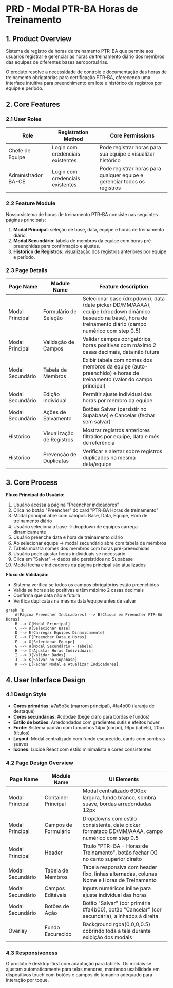 # PRD - Modal PTR-BA Horas de Treinamento

## 1. Product Overview

Sistema de registro de horas de treinamento PTR-BA que permite aos usuários registrar e gerenciar as horas de treinamento diário dos membros das equipes de diferentes bases aeroportuárias.

O produto resolve a necessidade de controle e documentação das horas de treinamento obrigatórias para certificação PTR-BA, oferecendo uma interface intuitiva para preenchimento em lote e histórico de registros por equipe e período.

## 2. Core Features

### 2.1 User Roles

| Role | Registration Method | Core Permissions |
|------|---------------------|------------------|
| Chefe de Equipe | Login com credenciais existentes | Pode registrar horas para sua equipe e visualizar histórico |
| Administrador BA-CE | Login com credenciais existentes | Pode registrar horas para qualquer equipe e gerenciar todos os registros |

### 2.2 Feature Module

Nosso sistema de horas de treinamento PTR-BA consiste nas seguintes páginas principais:

1. **Modal Principal**: seleção de base, data, equipe e horas de treinamento diário.
2. **Modal Secundário**: tabela de membros da equipe com horas pré-preenchidas para confirmação e ajustes.
3. **Histórico de Registros**: visualização dos registros anteriores por equipe e período.

### 2.3 Page Details

| Page Name | Module Name | Feature description |
|-----------|-------------|---------------------|
| Modal Principal | Formulário de Seleção | Selecionar base (dropdown), data (date picker DD/MM/AAAA), equipe (dropdown dinâmico baseado na base), hora de treinamento diário (campo numérico com step 0.5) |
| Modal Principal | Validação de Campos | Validar campos obrigatórios, horas positivas com máximo 2 casas decimais, data não futura |
| Modal Secundário | Tabela de Membros | Exibir tabela com nomes dos membros da equipe (auto-preenchido) e horas de treinamento (valor do campo principal) |
| Modal Secundário | Edição Individual | Permitir ajuste individual das horas por membro da equipe |
| Modal Secundário | Ações de Salvamento | Botões Salvar (persistir no Supabase) e Cancelar (fechar sem salvar) |
| Histórico | Visualização de Registros | Mostrar registros anteriores filtrados por equipe, data e mês de referência |
| Histórico | Prevenção de Duplicatas | Verificar e alertar sobre registros duplicados na mesma data/equipe |

## 3. Core Process

**Fluxo Principal do Usuário:**

1. Usuário acessa a página "Preencher indicadores"
2. Clica no botão "Preencher" do card "PTR-BA Horas de treinamento"
3. Modal principal abre com campos: Base, Data, Equipe, Hora de treinamento diário
4. Usuário seleciona a base → dropdown de equipes carrega dinamicamente
5. Usuário preenche data e hora de treinamento diário
6. Ao selecionar equipe → modal secundário abre com tabela de membros
7. Tabela mostra nomes dos membros com horas pré-preenchidas
8. Usuário pode ajustar horas individuais se necessário
9. Clica em "Salvar" → dados são persistidos no Supabase
10. Modal fecha e indicadores da página principal são atualizados

**Fluxo de Validação:**
- Sistema verifica se todos os campos obrigatórios estão preenchidos
- Valida se horas são positivas e têm máximo 2 casas decimais
- Confirma que data não é futura
- Verifica duplicatas na mesma data/equipe antes de salvar

```mermaid
graph TD
    A[Página Preencher Indicadores] --> B[Clique em Preencher PTR-BA Horas]
    B --> C[Modal Principal]
    C --> D[Selecionar Base]
    D --> E[Carregar Equipes Dinamicamente]
    E --> F[Preencher Data e Horas]
    F --> G[Selecionar Equipe]
    G --> H[Modal Secundário - Tabela]
    H --> I[Ajustar Horas Individuais]
    I --> J[Validar Dados]
    J --> K[Salvar no Supabase]
    K --> L[Fechar Modal e Atualizar Indicadores]
```

## 4. User Interface Design

### 4.1 Design Style

- **Cores primárias**: #7a5b3e (marrom principal), #fa4b00 (laranja de destaque)
- **Cores secundárias**: #cdbdae (bege claro para bordas e fundos)
- **Estilo de botões**: Arredondados com gradientes sutis e efeitos hover
- **Fonte**: Sistema padrão com tamanhos 14px (corpo), 16px (labels), 20px (títulos)
- **Layout**: Modal centralizado com fundo escurecido, cards com sombras suaves
- **Ícones**: Lucide React com estilo minimalista e cores consistentes

### 4.2 Page Design Overview

| Page Name | Module Name | UI Elements |
|-----------|-------------|-------------|
| Modal Principal | Container Principal | Modal centralizado 600px largura, fundo branco, sombra suave, bordas arredondadas 12px |
| Modal Principal | Campos de Formulário | Dropdowns com estilo consistente, date picker formatado DD/MM/AAAA, campo numérico com step 0.5 |
| Modal Principal | Header | Título "PTR-BA - Horas de Treinamento", botão fechar (X) no canto superior direito |
| Modal Secundário | Tabela de Membros | Tabela responsiva com header fixo, linhas alternadas, colunas Nome e Horas de Treinamento |
| Modal Secundário | Campos Editáveis | Inputs numéricos inline para ajuste individual das horas |
| Modal Secundário | Botões de Ação | Botão "Salvar" (cor primária #fa4b00), botão "Cancelar" (cor secundária), alinhados à direita |
| Overlay | Fundo Escurecido | Background rgba(0,0,0,0.5) cobrindo toda a tela durante exibição dos modais |

### 4.3 Responsiveness

O produto é desktop-first com adaptação para tablets. Os modais se ajustam automaticamente para telas menores, mantendo usabilidade em dispositivos touch com botões e campos de tamanho adequado para interação por toque.